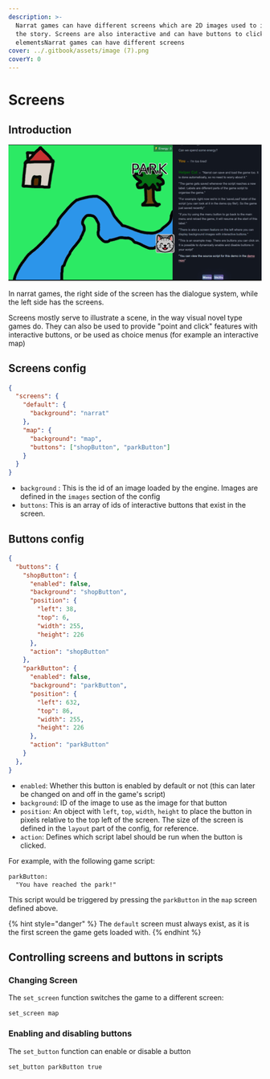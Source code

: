 ```yaml
---
description: >-
  Narrat games can have different screens which are 2D images used to illustrate
  the story. Screens are also interactive and can have buttons to click on
  elementsNarrat games can have different screens
cover: ../.gitbook/assets/image (7).png
coverY: 0
---
```


# Screens

## Introduction

<img src="../.gitbook/assets/image (7).png" alt="" data-size="original">



In narrat games, the right side of the screen has the dialogue system, while the left side has the screens.

Screens mostly serve to illustrate a scene, in the way visual novel type games do. They can also be used to provide "point and click" features with interactive buttons, or be used as choice menus (for example an interactive map)

## Screens config

```json
{
  "screens": {
    "default": {
      "background": "narrat"
    },
    "map": {
      "background": "map",
      "buttons": ["shopButton", "parkButton"]
    }
  }
}
```

* `background` : This is the id of an image loaded by the engine. Images are defined in the `images` section of the config
* `buttons`: This is an array of ids of interactive buttons that exist in the screen.

## Buttons config

```json
{
  "buttons": {
    "shopButton": {
      "enabled": false,
      "background": "shopButton",
      "position": {
        "left": 38,
        "top": 6,
        "width": 255,
        "height": 226
      },
      "action": "shopButton"
    },
    "parkButton": {
      "enabled": false,
      "background": "parkButton",
      "position": {
        "left": 632,
        "top": 86,
        "width": 255,
        "height": 226
      },
      "action": "parkButton"
    }
  },
}
```

* `enabled`: Whether this button is enabled by default or not (this can later be changed on and off in the game's script)
* `background`: ID of the image to use as the image for that button
* `position`: An object with `left`, `top`, `width`, `height` to place the button in pixels relative to the top left of the screen. The size of the screen is defined in the `layout` part of the config, for reference.
* `action`: Defines which script label should be run when the button is clicked.

For example, with the following game script:

```renpy
parkButton:
  "You have reached the park!"
```

This script would be triggered by pressing the `parkButton` in the `map` screen defined above.

{% hint style="danger" %}
The `default` screen must always exist, as it is the first screen the game gets loaded with.
{% endhint %}

## Controlling screens and buttons in scripts

### Changing Screen

The `set_screen` function switches the game to a different screen:

```renpy
set_screen map
```

### Enabling and disabling buttons

The `set_button` function can enable or disable a button

```renpy
set_button parkButton true
```

